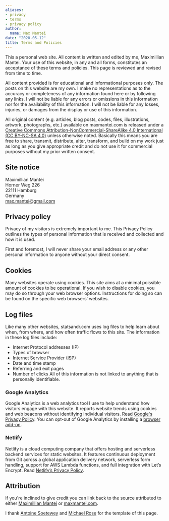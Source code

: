 ```yaml
---
aliases:
- privacy
- terms
- privacy policy
author:
  name: Max Mantei
date: "2020-05-12"
title: Terms and Policies
---
```


This a personal web site. All content is written and edited by me, Maximillian Mantei. Your use of this website, in any and all forms, constitutes an acceptance of these terms and policies. This page is reviewed and revised from time to time.

All content provided is for educational and informational purposes only. The posts on this website are my own. I make no representations as to the accuracy or completeness of any information found here or by following any links. I will not be liable for any errors or omissions in this information nor for the availability of this information. I will not be liable for any losses, injuries, or damages from the display or use of this information.

All original content (e.g. articles, blog posts, codes, files, illustrations, artwork, photographs, etc.) available on maxmantei.com is released under a [Creative Commons Attribution-NonCommercial-ShareAlike 4.0 International (CC BY-NC-SA 4.0)](https://creativecommons.org/licenses/by-nc/4.0/) unless otherwise noted. Basically this means you are free to share, transmit, distribute, alter, transform, and build on my work just as long as you give appropriate credit and do not use it for commercial purposes without my prior written consent.

## Site notice

Maximillian Mantei\
Horner Weg 226\
22111 Hamburg\
Germany\
[max.mantei@gmail.com](mailto:max.mantei@gmail.com)

## Privacy policy
Privacy of my visitors is extremely important to me. This Privacy Policy outlines the types of personal information that is received and collected and how it is used.

First and foremost, I will never share your email address or any other personal information to anyone without your direct consent.

## Cookies
Many websites operate using cookies. This site aims at a minimal poissible amount of cookies to be operational. If you wish to disable cookies, you may do so through your web browser options. Instructions for doing so can be found on the specific web browsers’ websites.

## Log files
Like many other websites, statsandr.com uses log files to help learn about when, from where, and how often traffic flows to this site. The information in these log files include:
- Internet Protocol addresses (IP)
- Types of browser
- Internet Service Provider (ISP)
- Date and time stamp
- Referring and exit pages
- Number of clicks
All of this information is not linked to anything that is personally identifiable.

### Google Analytics
Google Analytics is a web analytics tool I use to help understand how visitors engage with this website. It reports website trends using cookies and web beacons without identifying individual visitors. Read [Google's Privacy Policy](https://policies.google.com/). You can opt-out of Google Analytics by installing a [browser add-on](https://tools.google.com/dlpage/gaoptout).

### Netlify
Netlify is a cloud computing company that offers hosting and serverless backend services for static websites. It features continuous deployment from Git across a global application delivery network, serverless form handling, support for AWS Lambda functions, and full integration with Let’s Encrypt. Read [Netlify’s Privacy Policy](https://www.netlify.com/privacy/).

[comment]: <> (## Third party links and embedded content)

[comment]: <> (### YouTube)

[comment]: <> (## Disqus)

## Attribution
If you're inclined to give credit you can link back to the source attributed to either [Maximillian Mantei](https://www.maxmantei.com) or [maxmantei.com](https://www.maxmantei.com). 

I thank [Antoine Soetewey](https://www.statsandr.com/) and [Michael Rose](https://mademistakes.com/) for the template of this page.